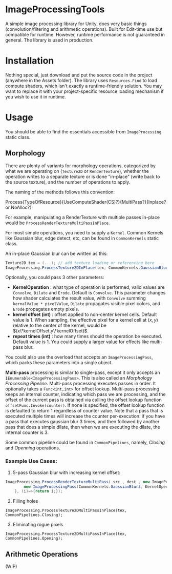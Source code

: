 # ImageProcessingTools

A simple image processing library for Unity, does very basic things (convolution/filtering and arithmetic operations). Built for Edit-time use but compatible for runtime. However, runtime performance is not guaranteed in general. The library is used in production.

# Installation

Nothing special, just download and put the source code in the project (anywhere in the Assets folder). The library uses `Resources.Find` to load compute shaders, which isn't exactly a runtime-friendly solution. You may want to replace it with your project-specific resource loading mechanism if you wish to use it in runtime.

# Usage

You should be able to find the essentials accessible from `ImageProcessing` static class.

## Morphology

There are plenty of variants for morphology operations, categorized by what we are operating on (`Texture2D` or `RenderTexture`), whether the operation writes to a separate texture or is done "in-place" (write back to the source texture), and the number of operations to apply.

The naming of the methods follows this convention:

  Process{TypeOfResource}{UseComputeShader(CS)?}{MultiPass?}{Inplace? or NoAlloc?}

For example, manipulating a RenderTexture with multiple passes in-place would be `ProcessRenderTextureMultiPassInPlace`.

For most simple operations, you need to supply a `Kernel`. Common Kernels like Gaussian blur, edge detect, etc, can be found in `CommonKernels` static class.

An in-place Gaussian blur can be written as this:

```csharp
Texture2D tex = (...); // add texture loading or referencing here
ImageProcessing.ProcessTexture2DInPlace(tex, CommonKernels.GaussianBlur3);
```

Optionally, you could pass 3 other parameters:
- **KernelOperation** : what type of operation is performed, valid values are `Convolve`, `Dilate` and `Erode`. Default is `Convolve`. This parameter changes how shader calculates the result value, with `Convolve` summing `kernalValue * pixelValue`, `Dilate` propagates visible pixel colors, and `Erode` propagates empty pixels.
- **kernel offset (int)** : offset applied to non-center kernel cells. Default value is 1. When sampling, the effective pixel for a kernel cell at $(x,y)$ relative to the center of the kernel, would be $(x\*kernelOffset,y\*kernelOffset)$.
- **repeat times (int)** : how many times should the operation be executed. Default value is 1. You could supply a larger value for effects like multi-pass blur.

You could also use the overload that accepts an `ImageProcessingPass`, which packs these parameters into a single object. 

**Multi-pass** processing is similar to single-pass, except it only accepts an `IEnumerable<ImageProcessingPass>`. This is also called an *Morphology Processing Pipeline*. Multi-pass processing executes passes in order. It optionally takes a `Func<int,int>` for offset lookup. Multi-pass processing keeps an internal counter, indicating which pass we are processing, and the offset of the current pass is obtained via culling the offset lookup function `offsetFunc.Invoke(counter)`. If none is specified, the offset lookup function is defaulted to return 1 regardless of counter value. Note that a pass that is executed multiple times will increase the counter per-execution: if you have a pass that executes gaussian blur 3 times, and then followed by another pass that does a simple dilate, then when we are executing the dilate, the internal counter is 3.

Some common pipeline could be found in `CommonPipelines`, namely, *Closing* and *Openning* operations.

### Example Use Cases:

1. 5-pass Gaussian blur with increasing kernel offset:
```csharp
ImageProcessing.ProcessRenderTextureMultiPass( src , dest , new ImageProcessingPass[]{
        new ImageProcessingPass(CommonKernels.GaussianBlur3, KernelOperation.Convolve, 5)
    }, (i)=>{return i;});
```

2. Filling holes
```cshap
ImageProcessing.ProcessTexture2DMultiPassInPlace(tex, CommonPipelines.Closing);
```

3. Eliminating rogue pixels
```cshap
ImageProcessing.ProcessTexture2DMultiPassInPlace(tex, CommonPipelines.Opening);
```

## Arithmetic Operations
(WIP)



